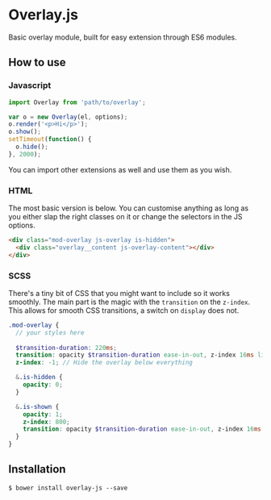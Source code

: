 # Overlay.js

Basic overlay module, built for easy extension through ES6 modules.

## How to use

### Javascript

```javascript
import Overlay from 'path/to/overlay';

var o = new Overlay(el, options);
o.render('<p>Hi</p>');
o.show();
setTimeout(function() {
  o.hide();
}, 2000);
```

You can import other extensions as well and use them as you wish.

### HTML

The most basic version is below. You can customise anything as long as you either slap the right classes on it or change the selectors in the JS options.

```html
<div class="mod-overlay js-overlay is-hidden">
  <div class="overlay__content js-overlay-content"></div>
</div>
```

### SCSS

There's a tiny bit of CSS that you might want to include so it works smoothly. The main part is the magic with the `transition` on the `z-index`. This allows for smooth CSS transitions, a switch on `display` does not.

```scss
.mod-overlay {
  // your styles here
  
  $transition-duration: 220ms;
  transition: opacity $transition-duration ease-in-out, z-index 16ms linear $transition-duration;
  z-index: -1; // Hide the overlay below everything

  &.is-hidden {
    opacity: 0;
  }

  &.is-shown {
    opacity: 1;
    z-index: 800;
    transition: opacity $transition-duration ease-in-out, z-index 16ms linear;
  }
}
```

## Installation

```
$ bower install overlay-js --save
```
